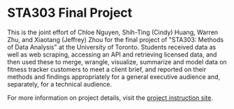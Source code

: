 # STA303 Final Project

This is the joint effort of Chloe Nguyen, Shih-Ting (Cindy) Huang, Warren Zhu, and Xiaotang (Jeffrey) Zhou for the final project of "STA303: Methods of Data Analysis" at the University of Toronto. Students received data as well as web scraping, accessing an API and retrieving licensed data, and then used these to merge, wrangle, visualize, summarize and model data on fitness tracker customers to meet a client brief, and reported on their methods and findings appropriately for a general executive audience and, separately, for a technical audience.

For more information on project details, visit the [project instruction site](https://sta303-bolton.github.io/sta303-w22-final-project/). 
